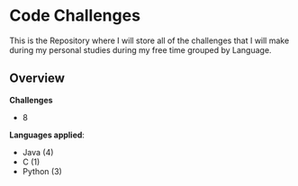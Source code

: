 # Code Challenges

This is the Repository where I will store all of the challenges that I will make during my personal studies during my free time grouped by Language.

## Overview 
**Challenges**
- 8

**Languages applied**: 
 - Java (4)
 - C (1)
 - Python (3)
